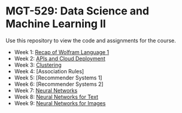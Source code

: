 # MGT-529: Data Science and Machine Learning II

Use this repository to view the code and assignments for the course.

- Week 1: [Recap of Wolfram Language 1](https://github.com/michalis0/MGT-529/tree/main/01.Review)
- Week 2: [APIs and Cloud Deployment](https://github.com/michalis0/MGT-529/tree/main/02.ABCs)
- Week 3: [Clustering](https://github.com/michalis0/MGT-529/tree/main/03.Clustering)
- Week 4: [Association Rules]
- Week 5: [Recommender Systems 1]
- Week 6: [Recommender Systems 2]
- Week 7: [Neural Networks](NeuralNetworks)
- Week 8: [Neural Networks for Text](NeuralNetwork_Text)
- Week 9: [Neural Networks for Images](NeuralNetwork_Images)


